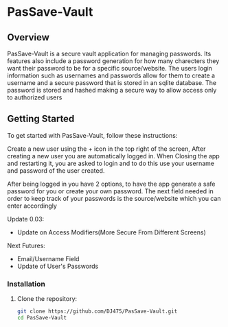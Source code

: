 # PasSave-Vault
## Overview
PasSave-Vault is a secure vault application for managing passwords. Its features also include a password generation for how many charecters they want their password to be for a specific source/website. 
The users login information such as usernames and passwords allow for them to create a username and a secure password that is stored in an sqlite database. 
The password is stored and hashed making a secure way to allow access only to authorized users


## Getting Started
To get started with PasSave-Vault, follow these instructions:

Create a new user using the + icon in the top right  of the screen, After creating a new user you are automatically logged in.
When Closing the app and restarting it, you are asked to login and to do this use your username and password of the user created.

After being logged in you have 2 options, to have the app generate a safe password for you or create your own password. The next field needed in order to keep track of your passwords is the source/website which you can enter accordingly

Update 0.03:
   * Update on Access Modifiers(More Secure From Different Screens)

Next Futures:
   * Email/Username Field
   * Update of User's Passwords
     

### Installation
1. Clone the repository:
   ```sh
   git clone https://github.com/DJ475/PasSave-Vault.git
   cd PasSave-Vault
